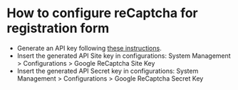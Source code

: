 How to configure reCaptcha for registration form
================================================

- Generate an API key following [these instructions](https://www.google.com/recaptcha/admin).
- Insert the generated API Site key in configurations: System Management > Configurations > Google ReCaptcha Site Key
- Insert the generated API Secret key in configurations: System Management > Configurations > Google ReCaptcha Secret Key
